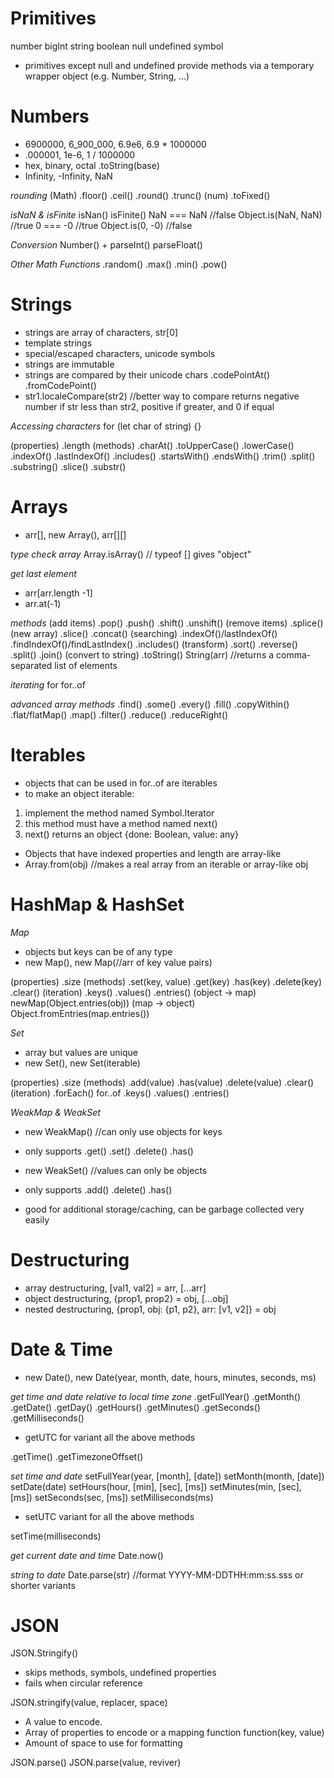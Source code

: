 # Primitives
number bigInt string boolean null undefined symbol
- primitives except null and undefined provide methods via a temporary wrapper object (e.g. Number, String, ...)

# Numbers
- 6900000, 6_900_000, 6.9e6, 6.9 * 1000000
- .000001, 1e-6, 1 / 1000000
- hex, binary, octal .toString(base)
- Infinity, -Infinity, NaN

*rounding*
(Math) .floor() .ceil() .round() .trunc()
(num) .toFixed()

*isNaN & isFinite*
isNan() isFinite()
NaN === NaN           //false
Object.is(NaN, NaN)   //true
0 === -0              //true
Object.is(0, -0)      //false

*Conversion*
Number() + parseInt() parseFloat()

*Other Math Functions*
.random() .max() .min() .pow()

# Strings
- strings are array of characters, str[0]
- template strings
- special/escaped characters, unicode symbols
- strings are immutable
- strings are compared by their unicode chars 
  .codePointAt() 
  .fromCodePoint()  
- str1.localeCompare(str2)  //better way to compare
  returns negative number if str less than str2, positive if greater, and 0 if equal

*Accessing characters*
for (let char of string) {}

(properties)  .length
(methods)     .charAt() .toUpperCase() .lowerCase()
              .indexOf() .lastIndexOf()
              .includes() .startsWith() .endsWith()
              .trim() .split()
              .substring() .slice() .substr()

# Arrays
- arr[], new Array(), arr[][]

*type check array*
Array.isArray()       // typeof [] gives "object"

*get last element*
- arr[arr.length -1] 
- arr.at(-1)

*methods*
(add items)         .pop() .push() 
                    .shift() .unshift()
(remove items)      .splice() 
(new array)         .slice() .concat()
(searching)         .indexOf()/lastIndexOf() .findIndexOf()/findLastIndex() .includes()
(transform)         .sort() .reverse() .split() .join()
(convert to string) .toString() String(arr) //returns a comma-separated list of elements

*iterating*
for for..of

*advanced array methods*
.find() .some() .every()
.fill() .copyWithin() .flat/flatMap()
.map() 
.filter()
.reduce() .reduceRight()

# Iterables
- objects that can be used in for..of are iterables
- to make an object iterable:
1. implement the method named Symbol.Iterator
2. this method must have a method named next()
3. next() returns an object {done: Boolean, value: any}

- Objects that have indexed properties and length are array-like
- Array.from(obj) //makes a real array from an iterable or array-like obj

# HashMap & HashSet
*Map*
- objects but keys can be of any type
- new Map(), new Map(//arr of key value pairs)

(properties)  .size
(methods)     .set(key, value) .get(key)
              .has(key)
              .delete(key) .clear()
(iteration)   .keys() .values() .entries()
(object -> map)   newMap(Object.entries(obj))
(map -> object)   Object.fromEntries(map.entries())

*Set*
- array but values are unique
- new Set(), new Set(iterable)

(properties)  .size
(methods)     .add(value) 
              .has(value)
              .delete(value) .clear()
(iteration)   .forEach() for..of 
              .keys() .values() .entries()

*WeakMap & WeakSet*
- new WeakMap() //can only use objects for keys
- only supports .get() .set() .delete() .has()

- new WeakSet() //values can only be objects
- only supports .add() .delete() .has()

- good for additional storage/caching, can be garbage collected very easily

# Destructuring
- array destructuring, [val1, val2] = arr, [...arr]
- object destructuring, {prop1, prop2} = obj, [...obj]
- nested destructuring, {prop1, obj: {p1, p2}, arr: [v1, v2]} = obj

# Date & Time
- new Date(), new Date(year, month, date, hours, minutes, seconds, ms)

*get time and date relative to local time zone*
.getFullYear() .getMonth() .getDate() .getDay() .getHours() .getMinutes() .getSeconds() .getMilliseconds()
- getUTC for variant all the above methods

.getTime() .getTimezoneOffset()

*set time and date*
setFullYear(year, [month], [date])
setMonth(month, [date])
setDate(date)
setHours(hour, [min], [sec], [ms])
setMinutes(min, [sec], [ms])
setSeconds(sec, [ms])
setMilliseconds(ms)
- setUTC variant for all the above methods

setTime(milliseconds) 

*get current date and time*
Date.now()

*string to date*
Date.parse(str) //format YYYY-MM-DDTHH:mm:ss.sss or shorter variants

# JSON
JSON.Stringify()
- skips methods, symbols, undefined properties
- fails when circular reference

JSON.stringify(value, replacer, space)
- A value to encode.
- Array of properties to encode or a mapping function function(key, value)
- Amount of space to use for formatting

JSON.parse()
JSON.parse(value, reviver)
